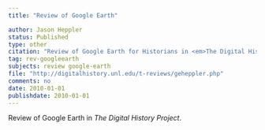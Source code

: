 ```yaml
---
title: "Review of Google Earth"

author: Jason Heppler
status: Published
type: other
citation: "Review of Google Earth for Historians in <em>The Digital History Project</em>."
tag: rev-googleearth
subjects: review google-earth
file: "http://digitalhistory.unl.edu/t-reviews/geheppler.php"
comments: no
date: 2010-01-01
publishdate: 2010-01-01
---
```


Review of Google Earth in *The Digital History Project*.